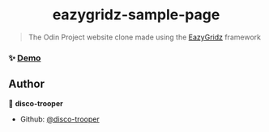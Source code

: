 <h1 align="center">eazygridz-sample-page</h1>
<p>
</p>

> The Odin Project website clone made using the [EazyGridz](https://github.com/disco-trooper/EazyGridz) framework

### ✨ [Demo](https://disco-trooper.github.io/eazygridz-sample-page/)

## Author

👤 **disco-trooper**

- Github: [@disco-trooper](https://github.com/disco-trooper)
